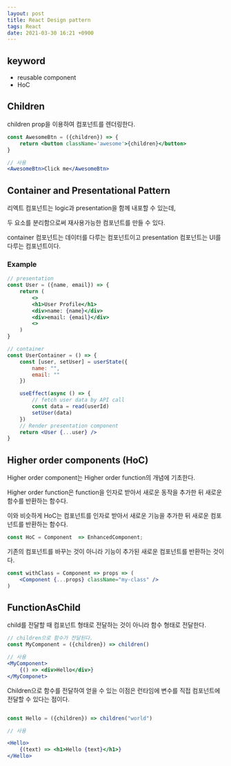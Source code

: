 ```yaml
---
layout: post
title: React Design pattern
tags: React
date: 2021-03-30 16:21 +0900
---
```


## keyword

- reusable component
- HoC

## Children

children prop을 이용하여 컴포넌트를 렌더링한다.

```jsx
const AwesomeBtn = ({children}) => {
    return <button className='awesome'>{children}</button>
}

// 사용
<AwesomeBtn>Click me</AwesomeBtn>
```

## Container and Presentational Pattern

리엑트 컴포넌트는 logic과 presentation을 함께 내포할 수 있는데,

두 요소를 분리함으로써 재사용가능한 컴포넌트를 만들 수 있다.

container 컴포넌트는 데이터를 다루는 컴포넌트이고 presentation 컴포넌트는 UI를 다루는 컴포넌트이다.

### Example

```jsx
// presentation
const User = ({name, email}) => {
    return (
        <>
        <h1>User Profile</h1>
        <div>name: {name}</div>
        <div>email: {email}</div>
        <>
    )
}
```

```jsx
// container
const UserContainer = () => {
    const [user, setUser] = userState({
        name: "",
        email: ""
    })

    useEffect(async () => {
        // fetch user data by API call
        const data = read(userId)
        setUser(data)
    })
    // Render presentation component
    return <User {...user} />
}
```

## Higher order components (HoC)

Higher order component는 Higher order function의 개념에 기초한다.

Higher order function은 function을 인자로 받아서 새로운 동작을 추가한 뒤 새로운 함수를 반환하는 함수다.

이와 비슷하게 HoC는 컴포넌트를 인자로 받아서 새로운 기능을 추가한 뒤 새로운 컴포넌트를 반환하는 함수다.

```jsx
const HoC = Component  => EnhancedComponent;
```

기존의 컴포넌트를 바꾸는 것이 아니라 기능이 추가된 새로운 컴포넌트를 반환하는 것이다.

```jsx
const withClass = Component => props => (
    <Component {...props} className="my-class" />
)
```

## FunctionAsChild

child를 전달할 때 컴포넌트 형태로 전달하는 것이 아니라 함수 형태로 전달한다.

```jsx
// children으로 함수가 전달된다.
const MyComponent = ({children}) => children()

// 사용
<MyComponent>
    {() => <div>Hello</div>}
</MyComponet>
```

Children으로 함수를 전달하여 얻을 수 있는 이점은 런타임에 변수를 직접 컴포넌트에 전달할 수 있다는 점이다.

```jsx

const Hello = ({children}) => children("world")

// 사용

<Hello>
    {(text) => <h1>Hello {text}</h1>}
</Hello>

```
